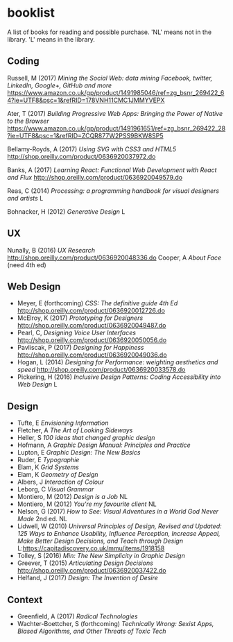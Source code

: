 # booklist
A list of books for reading and possible purchase. 'NL' means not in the library. 'L' means in the library.

## Coding

Russell, M (2017) _Mining the Social Web: data mining Facebook, twitter, LinkedIn, Google+, GitHub and more_
https://www.amazon.co.uk/gp/product/1491985046/ref=zg_bsnr_269422_64?ie=UTF8&psc=1&refRID=178VNH11CMC1JMMYVEPX

Ater, T (2017) _Building Progressive Web Apps: Bringing the Power of Native to the Browser_
https://www.amazon.co.uk/gp/product/1491961651/ref=zg_bsnr_269422_28?ie=UTF8&psc=1&refRID=ZCQR877W2PSS9BKW8SP5

Bellamy-Royds, A (2017) _Using SVG with CSS3 and HTML5_
http://shop.oreilly.com/product/0636920037972.do

Banks, A (2017) _Learning React: Functional Web Development with React and Flux_
http://shop.oreilly.com/product/0636920049579.do

Reas, C (2014) _Processing: a programming handbook for visual designers and artists_ L

Bohnacker, H (2012) _Generative Design_ L



## UX

Nunally, B (2016) _UX Research_
http://shop.oreilly.com/product/0636920048336.do
Cooper, A _About Face_ (need 4th ed)

## Web Design

* Meyer, E (forthcoming) _CSS: The definitive guide 4th Ed_
http://shop.oreilly.com/product/0636920012726.do
* McElroy, K (2017) _Prototyping for Designers_
http://shop.oreilly.com/product/0636920049487.do
* Pearl, C, _Designing Voice User Interfaces_
http://shop.oreilly.com/product/0636920050056.do
* Pavliscak, P (2017) _Designing for Happiness_
http://shop.oreilly.com/product/0636920049036.do
* Hogan, L (2014) _Designing for Performance: weighting aesthetics and speed_
http://shop.oreilly.com/product/0636920033578.do
* Pickering, H (2016) _Inclusive Design Patterns: Coding Accessibility into Web Design_ L

## Design

* Tufte, E _Envisioning Information_
* Fletcher, A _The Art of Looking Sideways_
* Heller, S _100 ideas that changed graphic design_
* Hofmann, A _Graphic Design Manual: Principles and Practice_
* Lupton, E _Graphic Design: The New Basics_
* Ruder, E _Typographie_
* Elam, K  _Grid Systems_
* Elam, K _Geometry of Design_
* Albers, J _Interaction of Colour_
* Leborg, C _Visual Grammar_
* Montiero, M (2012) _Design is a Job_ NL 
* Montiero, M (2012) _You're my favourite client_ NL
* Nelson, G (2017) _How to See: Visual Adventures in a World God Never Made_ 2nd ed. NL
* Lidwell, W (2010) _Universal Principles of Design, Revised and Updated: 125 Ways to Enhance Usability, Influence Perception, Increase Appeal, Make Better Design Decisions, and Teach through Design_ L:https://capitadiscovery.co.uk/mmu/items/1918158
* Tolley, S (2016) _Min: The New Simplicity in Graphic Design_
* Greever, T (2015) _Articulating Design Decisions_ http://shop.oreilly.com/product/0636920037422.do
* Helfand, J (2017) _Design: The Invention of Desire_

## Context

* Greenfield, A (2017) _Radical Technologies_
* Wachter-Boettcher, S (forthcoming) _Technically Wrong: Sexist Apps, Biased Algorithms, and Other Threats of Toxic Tech_

